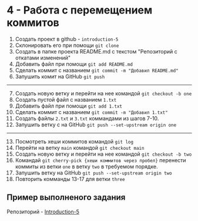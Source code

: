 # 4 - Работа с перемещением коммитов

1. Создать проект в github - `introduction-5`
2. Склонировать его при помощи `git clone`
3. Создать в папке проекта README.md c текстом "Репозиторий с откатами изменений"
4. Добавить файл при помощи `git add README.md`
5. Сделать коммит с названием `git commit -m "Добавил README.md"`
6. Запушить комит на GitHub `git push`
---
7. Создать новую ветку и перейти на нее командой `git checkout -b one`
8. Создать пустой файл с названием `1.txt`
9. Добавить файл при помощи `git add 1.txt`
10. Сделать коммит с названием `git commit -m "Добавил 1.txt"`
11. Создать файлы `2.txt` и `3.txt` коммандами из шагов 7-10.
12. Запушить ветку с  на GitHub `git push --set-upstream origin one`
---
13. Посмотреть хеши коммитов командой `git log`
14. Перейти на ветку `main` командой `git checkout main`
15. Создать новую ветку и перейти на нее командой `git checkout -b two`
16. Командай `git cherry-pick {хеши коммитов через пробел}` перенести коммиты из ветки `one` в ветку `two` в требуемом порядке.
17. Запушить ветку на GitHub `git push --set-upstream origin two`
18. Повторить комманды 13-17 для ветки `three`

## Пример выполненого задания

Репозиторий - [Introduction-5](https://github.com/TheHexReader/introduction-5)